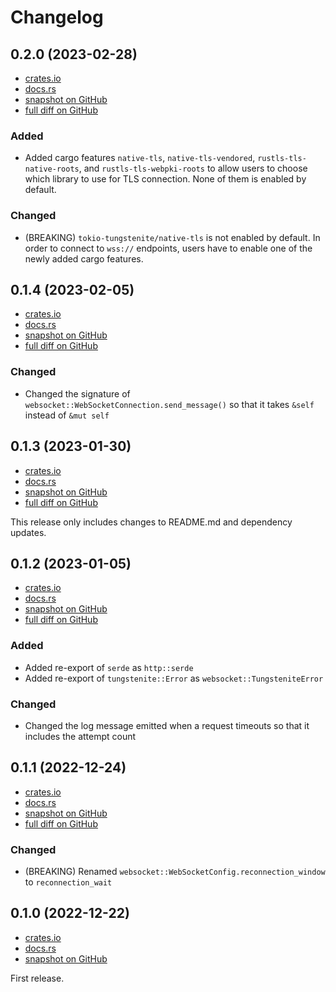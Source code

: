 # Changelog

## 0.2.0 (2023-02-28)
- [crates.io](https://crates.io/crates/generic-api-client/0.2.0)
- [docs.rs](https://docs.rs/generic-api-client/0.2.0)
- [snapshot on GitHub](https://github.com/negi-grass/crypto-botters/tree/c8019150ed2c0971a50b6c5f0f5fdf2aca254550/generic-api-client)
- [full diff on GitHub](https://github.com/negi-grass/crypto-botters/compare/e39e98f5b52cb306ef4a97f0b2675bf48aae8990...c8019150ed2c0971a50b6c5f0f5fdf2aca254550)

### Added
- Added cargo features `native-tls`, `native-tls-vendored`, `rustls-tls-native-roots`, and `rustls-tls-webpki-roots`
to allow users to choose which library to use for TLS connection. None of them is enabled by default.

### Changed
- (BREAKING) `tokio-tungstenite/native-tls` is not enabled by default. In order to connect to `wss://` endpoints,
users have to enable one of the newly added cargo features.

## 0.1.4 (2023-02-05)
- [crates.io](https://crates.io/crates/generic-api-client/0.1.4)
- [docs.rs](https://docs.rs/generic-api-client/0.1.4)
- [snapshot on GitHub](https://github.com/negi-grass/crypto-botters/tree/e39e98f5b52cb306ef4a97f0b2675bf48aae8990/generic-api-client)
- [full diff on GitHub](https://github.com/negi-grass/crypto-botters/compare/980b9f4fe8f6fa128ad1a00bad1e0778b00f9ac4...e39e98f5b52cb306ef4a97f0b2675bf48aae8990)

### Changed
- Changed the signature of `websocket::WebSocketConnection.send_message()` so that it takes `&self` instead of `&mut self`

## 0.1.3 (2023-01-30)
- [crates.io](https://crates.io/crates/generic-api-client/0.1.3)
- [docs.rs](https://docs.rs/generic-api-client/0.1.3)
- [snapshot on GitHub](https://github.com/negi-grass/crypto-botters/tree/980b9f4fe8f6fa128ad1a00bad1e0778b00f9ac4/generic-api-client)
- [full diff on GitHub](https://github.com/negi-grass/crypto-botters/compare/71da3426a58beb064fb1553e8241f8a6e9b25849...980b9f4fe8f6fa128ad1a00bad1e0778b00f9ac4)

This release only includes changes to README.md and dependency updates.

## 0.1.2 (2023-01-05)
- [crates.io](https://crates.io/crates/generic-api-client/0.1.2)
- [docs.rs](https://docs.rs/generic-api-client/0.1.2)
- [snapshot on GitHub](https://github.com/negi-grass/crypto-botters/tree/71da3426a58beb064fb1553e8241f8a6e9b25849/generic-api-client)
- [full diff on GitHub](https://github.com/negi-grass/crypto-botters/compare/5f627177743aa7a48e41aca67989a816710f7856...71da3426a58beb064fb1553e8241f8a6e9b25849)

### Added
- Added re-export of `serde` as `http::serde`
- Added re-export of `tungstenite::Error` as `websocket::TungsteniteError`

### Changed
- Changed the log message emitted when a request timeouts so that it includes the attempt count

## 0.1.1 (2022-12-24)
- [crates.io](https://crates.io/crates/generic-api-client/0.1.1)
- [docs.rs](https://docs.rs/generic-api-client/0.1.1)
- [snapshot on GitHub](https://github.com/negi-grass/crypto-botters/tree/5f627177743aa7a48e41aca67989a816710f7856/generic-api-client)
- [full diff on GitHub](https://github.com/negi-grass/crypto-botters/compare/20f55729109377702a2ec3340a5783773101d099...5f627177743aa7a48e41aca67989a816710f7856)

### Changed
- (BREAKING) Renamed `websocket::WebSocketConfig.reconnection_window` to `reconnection_wait`

## 0.1.0 (2022-12-22)
- [crates.io](https://crates.io/crates/generic-api-client/0.1.0)
- [docs.rs](https://docs.rs/generic-api-client/0.1.0)
- [snapshot on GitHub](https://github.com/negi-grass/crypto-botters/tree/20f55729109377702a2ec3340a5783773101d099/generic-api-client)

First release.

